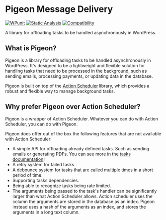 # Pigeon Message Delivery

[![WPunit](https://github.com/stellarwp/pigeon/actions/workflows/tests-php.yml/badge.svg)](https://github.com/stellarwp/pigeon/actions?query=branch%3Amain)
[![Static Analysis](https://github.com/stellarwp/pigeon/actions/workflows/static-analysis.yml/badge.svg)](https://github.com/stellarwp/pigeon/actions/workflows/static-analysis.yml)
[![Compatibility](https://github.com/stellarwp/pigeon/actions/workflows/compatibility.yml/badge.svg)](https://github.com/stellarwp/pigeon/actions/workflows/compatibility.yml)

A library for offloading tasks to be handled asynchronously in WordPress.

## What is Pigeon?

Pigeon is a library for offloading tasks to be handled asynchronously in WordPress. It's designed to be a lightweight and flexible solution for handling tasks that need to be processed in the background, such as sending emails, processing payments, or updating data in the database.

Pigeon is built on top of the [Action Scheduler](https://actionscheduler.org/) library, which provides a robust and flexible way to manage background tasks.

## Why prefer Pigeon over Action Scheduler?

Pigeon is a wrapper of Action Scheduler. Whatever you can do with Action Scheduler, you can do with Pigeon.

Pigeon does offer out of the box the following features that are not available with Action Scheduler:

- A simple API for offloading already defined tasks. Such as sending emails or generating PDFs. You can see more in the [tasks documentation](./docs/tasks.md)!
- A retry system for failed tasks.
- A debounce system for tasks that are called multiple times in a short period of time.
- Supporting tasks dependencies.
- Being able to recognize tasks being rate limited.
- The arguments being passed to the task's handler can be significantly larger than what Action Scheduler allows. Action scheduler uses the column the arguments are stored in the database as an index. Pigeon instead uses a hash of the arguments as an index, and stores the arguments in a long text column.
